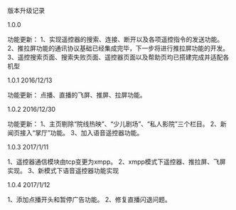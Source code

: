 

版本升级记录

1.0.0   

功能更新：
1、实现遥控器的搜索、连接、断开以及各项遥控指令的发送功能。
2、推拉屏功能的通讯协议基础已经集成完毕，下一步将进行推拉屏功能的开发。
3、遥控搜索页面、搜索失败页面、遥控器页面以及帮助页均已搭建完成并适配各机型


1.0.1   2016/12/13

功能更新：
点播、直播的飞屏、推屏、拉屏功能。


1.0.2   2016/12/30

功能更新：
1、主页剔除“院线热映”、“少儿剧场”、“私人影院”三个栏目。
2、新闻页接入“掌厅”功能。
3、加入语音遥控器功能。


1.0.3   2017/1/11

1、遥控器通信模块由tcp变更为xmpp。
2、xmpp模式下遥控器、推拉屏、飞屏实现。
3、新模式下语音遥控器功能实现


1.0.4   2017/1/12

1、添加点播开头和暂停广告功能。
2、修复直播闪退问题。

